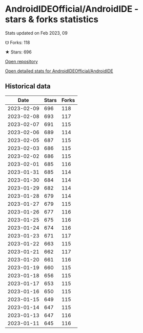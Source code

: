 # AndroidIDEOfficial/AndroidIDE - stars & forks statistics

Stats updated on Feb 2023, 09

☋ Forks: 118

★ Stars: 696

[Open repository](https://github.com/AndroidIDEOfficial/AndroidIDE)

[Open detailed stats for AndroidIDEOfficial/AndroidIDE](https://reviewgithub.com/rep/AndroidIDEOfficial/AndroidIDE)

## Historical data
| Date | Stars | Forks |
|------|-------|-------|
| 2023-02-09 | 696 | 118 | 
| 2023-02-08 | 693 | 117 | 
| 2023-02-07 | 691 | 115 | 
| 2023-02-06 | 689 | 114 | 
| 2023-02-05 | 687 | 115 | 
| 2023-02-03 | 686 | 115 | 
| 2023-02-02 | 686 | 115 | 
| 2023-02-01 | 685 | 116 | 
| 2023-01-31 | 685 | 114 | 
| 2023-01-30 | 684 | 114 | 
| 2023-01-29 | 682 | 114 | 
| 2023-01-28 | 679 | 114 | 
| 2023-01-27 | 679 | 115 | 
| 2023-01-26 | 677 | 116 | 
| 2023-01-25 | 675 | 116 | 
| 2023-01-24 | 674 | 116 | 
| 2023-01-23 | 671 | 117 | 
| 2023-01-22 | 663 | 115 | 
| 2023-01-21 | 662 | 117 | 
| 2023-01-20 | 661 | 116 | 
| 2023-01-19 | 660 | 115 | 
| 2023-01-18 | 656 | 115 | 
| 2023-01-17 | 653 | 115 | 
| 2023-01-16 | 650 | 115 | 
| 2023-01-15 | 649 | 115 | 
| 2023-01-14 | 647 | 115 | 
| 2023-01-13 | 647 | 116 | 
| 2023-01-11 | 645 | 116 | 

